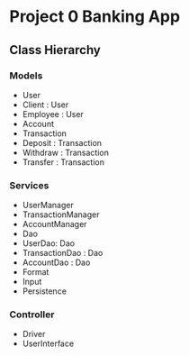 # Project 0 Banking App

## Class Hierarchy

### Models

- User
- Client : User
- Employee : User
- Account
- Transaction
- Deposit : Transaction
- Withdraw : Transaction
- Transfer : Transaction

### Services
- UserManager
- TransactionManager
- AccountManager
- Dao
- UserDao: Dao
- TransactionDao : Dao
- AccountDao : Dao
- Format
- Input
- Persistence

### Controller
- Driver
- UserInterface